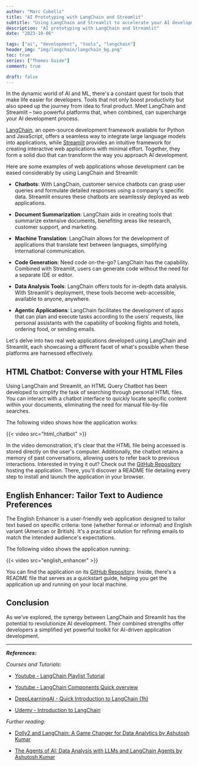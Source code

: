 ```yaml
---
author: "Marc Cubells"
title: "AI Prototyping with LangChain and Streamlit"
subtitle: "Using LangChain and Streamlit to accelerate your AI development workflow"
description: "AI prototyping with LangChain and Streamlit"
date: "2023-10-06"

tags: ["ai", "development", "tools", "langchain"]
header_img: "img/langchain/langchain_bg.png"
toc: true
series: ["Themes Guide"]
comment: true

draft: false
---
```


In the dynamic world of AI and ML, there's a constant quest for tools that make life easier for developers. Tools that not only boost productivity but also speed up the journey from idea to final product. Meet LangChain and Streamlit – two powerful platforms that, when combined, can supercharge your AI development process.

[LangChain](https://www.langchain.com), an open-source development framework available for Python and JavaScript, offers a seamless way to integrate large language models into applications, while [Streamlit](https://streamlit.io) provides an intuitive framework for creating interactive web applications with minimal effort. Together, they form a solid duo that can transform the way you approach AI development.

Here are some examples of web applications whose development can be eased considerably by using LangChain and Streamlit:

- **Chatbots**: With LangChain, customer service chatbots can grasp user queries and formulate detailed responses using a company's specific data. Streamlit ensures these chatbots are seamlessly deployed as web applications.

- **Document Summarization**: LangChain aids in creating tools that summarize extensive documents, benefiting areas like research, customer support, and marketing.

- **Machine Translation**: LangChain allows for the development of applications that translate text between languages, simplifying international communication.

- **Code Generation**: Need code on-the-go? LangChain has the capability. Combined with Streamlit, users can generate code without the need for a separate IDE or editor.

- **Data Analysis Tools**: LangChain offers tools for in-depth data analysis. With Streamlit's deployment, these tools become web-accessible, available to anyone, anywhere.

- **Agentic Applications**: LangChain facilitates the development of apps that can plan and execute tasks according to the users' requests, like personal assistants with the capability of booking flights and hotels, ordering food, or sending emails.

Let's delve into two real web applications developed using LangChain and Streamlit, each showcasing a different facet of what's possible when these platforms are harnessed effectively.

## HTML Chatbot: Converse with your HTML Files

Using LangChain and Streamlit, an HTML Query Chatbot has been developed to simplify the task of searching through personal HTML files. You can interact with a chatbot interface to quickly locate specific content within your documents, eliminating the need for manual file-by-file searches.

The following video shows how the application works:

{{< video src="html_chatbot" >}}

In the video demonstration, it's clear that the HTML file being accessed is stored directly on the user's computer. Additionally, the chatbot retains a memory of past conversations, allowing users to refer back to previous interactions. Interested in trying it out? Check out the [GitHub Repository](https://github.com/philico-tech/langchain-ask-your-htmls) hosting the application. There, you'll discover a README file detailing every step to install and launch the application in your browser.

## English Enhancer: Tailor Text to Audience Preferences

The English Enhancer is a user-friendly web application designed to tailor text based on specific criteria: tone (whether formal or informal) and English variant (American or British). It's a practical solution for refining emails to match the intended audience's expectations.

The following video shows the application running:

{{< video src="english_enhancer" >}}

You can find the application on its [GitHub Repository](https://github.com/philico-tech/langchain-email-enhancer). Inside, there's a README file that serves as a quickstart guide, helping you get the application up and running on your local machine.

## Conclusion

As we've explored, the synergy between LangChain and Streamlit has the potential to revolutionize AI development. Their combined strengths offer developers a simplified yet powerful toolkit for AI-driven application development.

---

_**References:**_

_Courses and Tutorials:_

- [Youtube - LangChain Playlist Tutorial](https://www.youtube.com/playlist?list=PLqZXAkvF1bPNQER9mLmDbntNfSpzdDIU5)

- [Youtube - LangChain Components Quick overview](https://www.youtube.com/watch?v=r1HjwBSS80g)

- [DeepLearningAI - Quick Introduction to LangChain (1h)](https://www.deeplearning.ai/short-courses/langchain-chat-with-your-data/)

- [Udemy - Introduction to LangChain](https://www.udemy.com/course/langchain/)

_Further reading:_

- [Dolly2 and LangChain: A Game Changer for Data Analytics by Ashutosh Kumar](https://ashukumar27.medium.com/dolly2-and-langchain-a-game-changer-for-text-data-analytics-7518d48d0ad7)

- [The Agents of AI: Data Analysis with LLMs and LangChain Agents by Ashutosh Kumar](https://ashukumar27.medium.com/the-agents-of-ai-1402548e9b8c)
